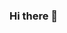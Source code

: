 ### Hi there 👋

<!--




- Hey, I'm Blair! I'm pretty new to all of this, and I don't have any experience with it, but I'm excited to learn, as code and working with computers has always interested me! :grinning: 
- 🌱 I’m currently learning the basics, so bare with me on my journey, and any advice or pointers is always appreciated!
- A bit about me I guess, well, I like to snowboard, I spent 4 years living in British Columbia, Canada working as a Snowboard Instructor and doing some freestyle coaching. I'm also a big fan of music, riding bikes and nerding out on movies :movie_camera:
- You can ask me anything, I don't mind, I'm a pretty open book!
- Fun facts? Well... I love cats, but I also love dogs... and a variety of other animals.. So I guess, maybe one day, I'll just need to find a nice big barn to convert so that they all have plenty space, and I'm nice and secluded in the country...
- 
- 
- 
-->
